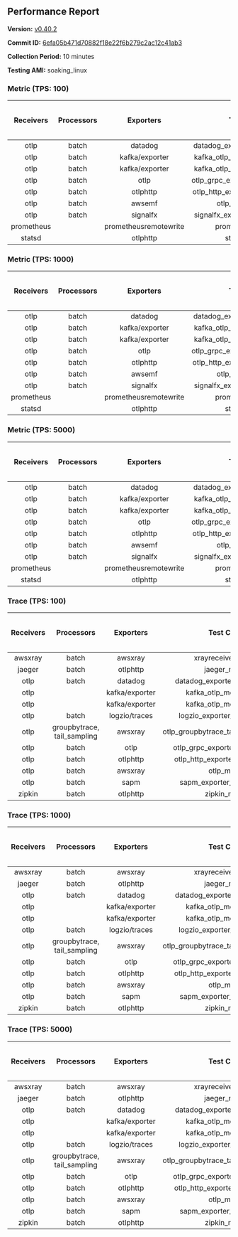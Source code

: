 ## Performance Report

**Version:** [v0.40.2](https://github.com/aws-observability/aws-otel-collector/releases/tag/v0.40.2)

**Commit ID:** [6efa05b471d70882f18e22f6b279c2ac12c41ab3](https://github.com/aws-observability/aws-otel-collector/commit/6efa05b471d70882f18e22f6b279c2ac12c41ab3)

**Collection Period:** 10 minutes

**Testing AMI:** soaking_linux


### Metric (TPS: 100)
| Receivers | Processors | Exporters | Test Case | Data Type | Instance Type | Avg CPU Usage (Percent) | Avg Memory Usage (Megabytes) | Max CPU Usage (Percent) | Max Memory Usage (Megabytes) |
|:---------:|:----------:|:---------:|:---------:|:---------:|:-------------:|:-----------------------:|:----------------------------:|:-----------------------:|:----------------------------:|
| otlp | batch | datadog | datadog_exporter_metric_mock | otlp | m5.2xlarge | 0.42 | 122.94 | 0.60 | 123.50 |
| otlp | batch | kafka/exporter | kafka_otlp_metric_mock_2_8_1 | otlp | m5.2xlarge | 0.18 | 109.01 | 0.40 | 110.84 |
| otlp | batch | kafka/exporter | kafka_otlp_metric_mock_3_2_0 | otlp | m5.2xlarge | 9.79 | 139.28 | 10.50 | 145.57 |
| otlp | batch | otlp | otlp_grpc_exporter_metric_mock | otlp | m5.2xlarge | 0.18 | 105.53 | 0.30 | 107.27 |
| otlp | batch | otlphttp | otlp_http_exporter_metric_mock | otlp | m5.2xlarge | 0.20 | 111.98 | 0.40 | 114.62 |
| otlp | batch | awsemf | otlp_metric_mock | otlp | m5.2xlarge | 0.34 | 115.39 | 0.60 | 116.98 |
| otlp | batch | signalfx | signalfx_exporter_metric_mock | otlp | m5.2xlarge | 0.22 | 119.58 | 0.40 | 122.74 |
| prometheus |  | prometheusremotewrite | prometheus_mock | prometheus | m5.2xlarge | 0.07 | 116.21 | 0.30 | 118.41 |
| statsd |  | otlphttp | statsd_mock | statsd | m5.2xlarge | 0.01 | 92.88 | 0.10 | 95.56 |

### Metric (TPS: 1000)
| Receivers | Processors | Exporters | Test Case | Data Type | Instance Type | Avg CPU Usage (Percent) | Avg Memory Usage (Megabytes) | Max CPU Usage (Percent) | Max Memory Usage (Megabytes) |
|:---------:|:----------:|:---------:|:---------:|:---------:|:-------------:|:-----------------------:|:----------------------------:|:-----------------------:|:----------------------------:|
| otlp | batch | datadog | datadog_exporter_metric_mock | otlp | m5.2xlarge | 2.00 | 133.92 | 2.30 | 136.88 |
| otlp | batch | kafka/exporter | kafka_otlp_metric_mock_2_8_1 | otlp | m5.2xlarge | 1.73 | 136.28 | 2.90 | 138.54 |
| otlp | batch | kafka/exporter | kafka_otlp_metric_mock_3_2_0 | otlp | m5.2xlarge | 0.50 | 137.64 | 2.10 | 138.55 |
| otlp | batch | otlp | otlp_grpc_exporter_metric_mock | otlp | m5.2xlarge | 0.49 | 127.10 | 0.70 | 128.16 |
| otlp | batch | otlphttp | otlp_http_exporter_metric_mock | otlp | m5.2xlarge | 0.53 | 136.53 | 0.80 | 139.58 |
| otlp | batch | awsemf | otlp_metric_mock | otlp | m5.2xlarge | 1.51 | 130.40 | 1.70 | 132.13 |
| otlp | batch | signalfx | signalfx_exporter_metric_mock | otlp | m5.2xlarge | 0.77 | 137.57 | 1.00 | 139.27 |
| prometheus |  | prometheusremotewrite | prometheus_mock | prometheus | m5.2xlarge | 0.71 | 145.57 | 1.30 | 153.78 |
| statsd |  | otlphttp | statsd_mock | statsd | m5.2xlarge | 0.01 | 92.13 | 0.20 | 94.69 |

### Metric (TPS: 5000)
| Receivers | Processors | Exporters | Test Case | Data Type | Instance Type | Avg CPU Usage (Percent) | Avg Memory Usage (Megabytes) | Max CPU Usage (Percent) | Max Memory Usage (Megabytes) |
|:---------:|:----------:|:---------:|:---------:|:---------:|:-------------:|:-----------------------:|:----------------------------:|:-----------------------:|:----------------------------:|
| otlp | batch | datadog | datadog_exporter_metric_mock | otlp | m5.2xlarge | 9.67 | 150.27 | 10.00 | 158.92 |
| otlp | batch | kafka/exporter | kafka_otlp_metric_mock_2_8_1 | otlp | m5.2xlarge | 9.51 | 145.83 | 11.10 | 150.18 |
| otlp | batch | kafka/exporter | kafka_otlp_metric_mock_3_2_0 | otlp | m5.2xlarge | 1.56 | 139.03 | 1.80 | 142.91 |
| otlp | batch | otlp | otlp_grpc_exporter_metric_mock | otlp | m5.2xlarge | 1.57 | 135.06 | 1.80 | 140.04 |
| otlp | batch | otlphttp | otlp_http_exporter_metric_mock | otlp | m5.2xlarge | 1.86 | 139.52 | 2.20 | 141.80 |
| otlp | batch | awsemf | otlp_metric_mock | otlp | m5.2xlarge | 7.17 | 139.32 | 7.60 | 141.75 |
| otlp | batch | signalfx | signalfx_exporter_metric_mock | otlp | m5.2xlarge | 3.48 | 137.84 | 4.00 | 142.65 |
| prometheus |  | prometheusremotewrite | prometheus_mock | prometheus | m5.2xlarge | 4.51 | 256.02 | 7.80 | 289.55 |
| statsd |  | otlphttp | statsd_mock | statsd | m5.2xlarge | 0.01 | 91.00 | 0.10 | 93.49 |

### Trace (TPS: 100)
| Receivers | Processors | Exporters | Test Case | Data Type | Instance Type | Avg CPU Usage (Percent) | Avg Memory Usage (Megabytes) | Max CPU Usage (Percent) | Max Memory Usage (Megabytes) |
|:---------:|:----------:|:---------:|:---------:|:---------:|:-------------:|:-----------------------:|:----------------------------:|:-----------------------:|:----------------------------:|
| awsxray | batch | awsxray | xrayreceiver_mock | xray | m5.2xlarge | 3.52 | 117.71 | 4.00 | 118.23 |
| jaeger | batch | otlphttp | jaeger_mock | jaeger | m5.2xlarge | 0.05 | 91.30 | 0.20 | 92.00 |
| otlp | batch | datadog | datadog_exporter_trace_mock | otlp | m5.2xlarge | 0.06 | 95.33 | 0.20 | 95.40 |
| otlp |  | kafka/exporter | kafka_otlp_mock_2_8_1 | otlp | m5.2xlarge | 0.06 | 95.69 | 0.30 | 100.38 |
| otlp |  | kafka/exporter | kafka_otlp_mock_3_2_0 | otlp | m5.2xlarge | 0.17 | 98.15 | 0.30 | 100.59 |
| otlp | batch | logzio/traces | logzio_exporter_trace_mock | otlp | m5.2xlarge | 0.04 | 91.74 | 0.20 | 92.13 |
| otlp | groupbytrace, tail_sampling | awsxray | otlp_groupbytrace_tailsampling_mock | otlp | m5.2xlarge | 0.04 | 92.49 | 0.20 | 92.56 |
| otlp | batch | otlp | otlp_grpc_exporter_trace_mock | otlp | m5.2xlarge | 0.05 | 91.46 | 0.20 | 94.23 |
| otlp | batch | otlphttp | otlp_http_exporter_trace_mock | otlp | m5.2xlarge | 0.05 | 91.96 | 0.20 | 94.58 |
| otlp | batch | awsxray | otlp_mock | otlp | m5.2xlarge | 0.05 | 92.07 | 0.20 | 94.83 |
| otlp | batch | sapm | sapm_exporter_trace_mock | otlp | m5.2xlarge | 0.04 | 91.66 | 0.20 | 93.06 |
| zipkin | batch | otlphttp | zipkin_mock | zipkin | m5.2xlarge | 0.04 | 90.69 | 0.20 | 93.31 |

### Trace (TPS: 1000)
| Receivers | Processors | Exporters | Test Case | Data Type | Instance Type | Avg CPU Usage (Percent) | Avg Memory Usage (Megabytes) | Max CPU Usage (Percent) | Max Memory Usage (Megabytes) |
|:---------:|:----------:|:---------:|:---------:|:---------:|:-------------:|:-----------------------:|:----------------------------:|:-----------------------:|:----------------------------:|
| awsxray | batch | awsxray | xrayreceiver_mock | xray | m5.2xlarge | 18.09 | 121.39 | 18.60 | 123.01 |
| jaeger | batch | otlphttp | jaeger_mock | jaeger | m5.2xlarge | 0.04 | 92.12 | 0.20 | 94.79 |
| otlp | batch | datadog | datadog_exporter_trace_mock | otlp | m5.2xlarge | 0.06 | 94.09 | 0.20 | 97.87 |
| otlp |  | kafka/exporter | kafka_otlp_mock_2_8_1 | otlp | m5.2xlarge | 0.18 | 96.82 | 0.30 | 99.10 |
| otlp |  | kafka/exporter | kafka_otlp_mock_3_2_0 | otlp | m5.2xlarge | 0.05 | 97.36 | 0.20 | 100.45 |
| otlp | batch | logzio/traces | logzio_exporter_trace_mock | otlp | m5.2xlarge | 0.04 | 91.00 | 0.30 | 94.01 |
| otlp | groupbytrace, tail_sampling | awsxray | otlp_groupbytrace_tailsampling_mock | otlp | m5.2xlarge | 0.04 | 93.16 | 0.20 | 95.22 |
| otlp | batch | otlp | otlp_grpc_exporter_trace_mock | otlp | m5.2xlarge | 0.04 | 91.47 | 0.20 | 93.29 |
| otlp | batch | otlphttp | otlp_http_exporter_trace_mock | otlp | m5.2xlarge | 0.04 | 91.51 | 0.20 | 94.38 |
| otlp | batch | awsxray | otlp_mock | otlp | m5.2xlarge | 0.04 | 90.36 | 0.20 | 93.23 |
| otlp | batch | sapm | sapm_exporter_trace_mock | otlp | m5.2xlarge | 0.04 | 92.16 | 0.20 | 94.80 |
| zipkin | batch | otlphttp | zipkin_mock | zipkin | m5.2xlarge | 0.05 | 90.15 | 0.30 | 92.73 |

### Trace (TPS: 5000)
| Receivers | Processors | Exporters | Test Case | Data Type | Instance Type | Avg CPU Usage (Percent) | Avg Memory Usage (Megabytes) | Max CPU Usage (Percent) | Max Memory Usage (Megabytes) |
|:---------:|:----------:|:---------:|:---------:|:---------:|:-------------:|:-----------------------:|:----------------------------:|:-----------------------:|:----------------------------:|
| awsxray | batch | awsxray | xrayreceiver_mock | xray | m5.2xlarge | 24.69 | 133.79 | 25.50 | 137.20 |
| jaeger | batch | otlphttp | jaeger_mock | jaeger | m5.2xlarge | 0.04 | 92.05 | 0.30 | 94.78 |
| otlp | batch | datadog | datadog_exporter_trace_mock | otlp | m5.2xlarge | 0.06 | 93.62 | 0.20 | 96.74 |
| otlp |  | kafka/exporter | kafka_otlp_mock_2_8_1 | otlp | m5.2xlarge | 0.07 | 96.80 | 0.20 | 99.90 |
| otlp |  | kafka/exporter | kafka_otlp_mock_3_2_0 | otlp | m5.2xlarge | 0.07 | 96.72 | 0.30 | 101.43 |
| otlp | batch | logzio/traces | logzio_exporter_trace_mock | otlp | m5.2xlarge | 0.04 | 91.17 | 0.20 | 93.83 |
| otlp | groupbytrace, tail_sampling | awsxray | otlp_groupbytrace_tailsampling_mock | otlp | m5.2xlarge | 0.03 | 93.56 | 0.20 | 96.31 |
| otlp | batch | otlp | otlp_grpc_exporter_trace_mock | otlp | m5.2xlarge | 0.04 | 91.76 | 0.20 | 94.37 |
| otlp | batch | otlphttp | otlp_http_exporter_trace_mock | otlp | m5.2xlarge | 0.04 | 92.35 | 0.30 | 94.44 |
| otlp | batch | awsxray | otlp_mock | otlp | m5.2xlarge | 0.04 | 91.46 | 0.20 | 94.18 |
| otlp | batch | sapm | sapm_exporter_trace_mock | otlp | m5.2xlarge | 0.04 | 92.27 | 0.20 | 94.97 |
| zipkin | batch | otlphttp | zipkin_mock | zipkin | m5.2xlarge | 0.04 | 90.76 | 0.20 | 92.46 |
